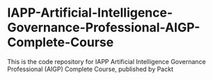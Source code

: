 # IAPP-Artificial-Intelligence-Governance-Professional-AIGP-Complete-Course
This is the code repository for IAPP Artificial Intelligence Governance Professional (AIGP) Complete Course, published by Packt
